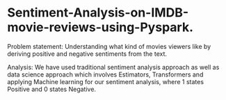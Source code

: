 # Sentiment-Analysis-on-IMDB-movie-reviews-using-Pyspark.
Problem statement: Understanding what kind of movies viewers like by deriving positive and negative sentiments from the text. 

Analysis: We have used traditional sentiment analysis approach as well as data science approach which involves Estimators, Transformers and applying Machine learning for our sentiment analysis, where 1 states Positive and 0 states Negative.
